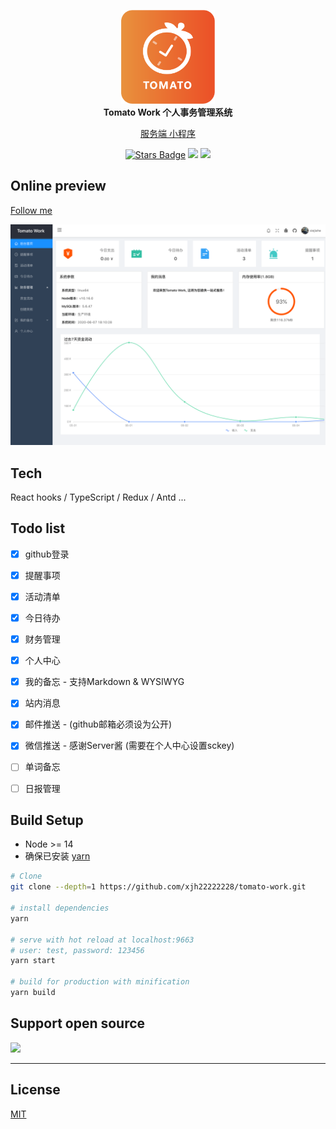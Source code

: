 
<p align="center">
  <a href="https://work.xiejiahe.com">
    <img src="public/poster.png" width="150" />
  </a>
  <br />
  <b>Tomato Work 个人事务管理系统</b>
  <p align="center">
    <a href="https://github.com/xjh22222228/tomato-work-server">服务端 </a>
    <a href="https://github.com/xjh22222228/tomato-work-weapp"> 小程序</a>
  </p>
  <p align="center">
    <a href="https://github.com/xjh22222228/tomato-work/stargazers"><img src="https://img.shields.io/github/stars/xjh22222228/tomato-work" alt="Stars Badge"/></a>
    <img src="https://img.shields.io/github/package-json/v/xjh22222228/tomato-work" />
    <img src="https://img.shields.io/github/license/xjh22222228/tomato-work" />
  </p>
</p>





## Online preview
[Follow me](https://work.xiejiahe.com)

![](media/screenshot.png)


## Tech
React hooks / TypeScript / Redux / Antd ...




## Todo list
- [x] github登录
- [x] 提醒事项
- [x] 活动清单
- [x] 今日待办
- [x] 财务管理
- [x] 个人中心
- [x] 我的备忘 - 支持Markdown & WYSIWYG
- [x] 站内消息
- [x] 邮件推送 - (github邮箱必须设为公开)
- [x] 微信推送 - 感谢Server酱 (需要在个人中心设置sckey)
- [ ] 单词备忘
- [ ] 日报管理


## Build Setup
- Node >= 14
- 确保已安装 [yarn](https://yarnpkg.com/)

``` bash
# Clone
git clone --depth=1 https://github.com/xjh22222228/tomato-work.git

# install dependencies
yarn

# serve with hot reload at localhost:9663
# user: test, password: 123456
yarn start

# build for production with minification
yarn build
```





## Support open source

<img src="https://raw.githubusercontent.com/xjh22222228/statics/master/images/2018/32.png" width="500">


---

## License
[MIT](https://opensource.org/licenses/MIT)



